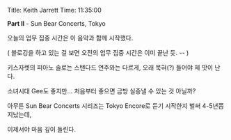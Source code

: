 Title: Keith Jarrett
Time: 11:35:00

**Part II** - Sun Bear Concerts, Tokyo

오늘의 업무 집중 시간은 이 음악과 함께 시작했다.

( 블로깅을 하고 있는 걸 보면 오전의 업무 집중 시간은 이미 끝난 듯. -- )

키스자렛의 피아노 솔로는 스탠다드 연주와는 다르게, 오래 묵혀(?) 들어야 제 맛이 난다.

소녀시대 Gee도 좋지만... 처음부터 좋으면 금방 실증낼 수 있는 것 아닐까?

아무튼 Sun Bear Concerts 시리즈는 Tokyo Encore로 듣기 시작한지 벌써 4-5년쯤 지났는데,

이제서야 마음 깊이 들린다.

